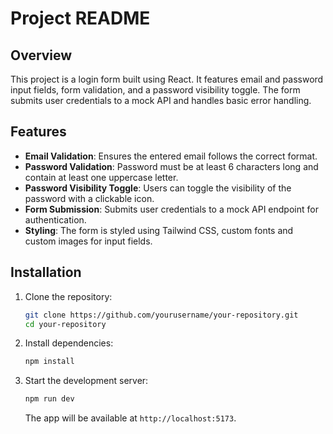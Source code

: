 # Project README

## Overview

This project is a login form built using React. It features email and password input fields, form validation, and a password visibility toggle. The form submits user credentials to a mock API and handles basic error handling.

## Features

- **Email Validation**: Ensures the entered email follows the correct format.
- **Password Validation**: Password must be at least 6 characters long and contain at least one uppercase letter.
- **Password Visibility Toggle**: Users can toggle the visibility of the password with a clickable icon.
- **Form Submission**: Submits user credentials to a mock API endpoint for authentication.
- **Styling**: The form is styled using Tailwind CSS, custom fonts and custom images for input fields.

## Installation

1. Clone the repository:
   ```bash
   git clone https://github.com/yourusername/your-repository.git
   cd your-repository
   ```

2. Install dependencies:
   ```bash
   npm install
   ```

3. Start the development server:
   ```bash
   npm run dev
   ```

   The app will be available at `http://localhost:5173`.